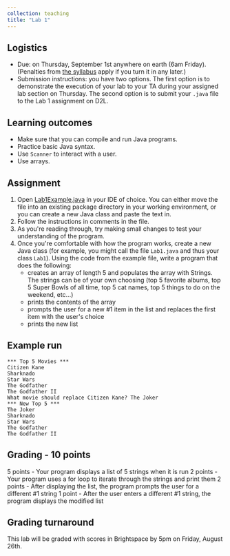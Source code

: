 ```yaml
---
collection: teaching
title: "Lab 1"
---
```


## Logistics
* Due: on Thursday, September 1st  anywhere on earth (6am Friday). (Penalties from [the
	syllabus](https://lgw2.github.io/teaching/csci132-fall-2022/syllabus/)
	apply if you turn it in any later.)
* Submission instructions: you have two options. The first option is to
	demonstrate the execution of your lab to your TA during your assigned lab
	section on Thursday.
	The second option is to submit your `.java` file to the Lab 1
	assignment on D2L.


## Learning outcomes
* Make sure that you can compile and run Java programs.
* Practice basic Java syntax.
* Use `Scanner` to interact with a user.
* Use arrays.

## Assignment

1. Open [Lab1Example.java](https://lgw2.github.io/teaching/csci132-fall-2022/labs/Lab1Example.java) in your IDE of choice. You can either move the file into an existing package directory
in your working environment, or you can create a new Java class and paste the
text in.
2. Follow the instructions in comments in the file.
3. As you're reading through, try making small changes to test your
   understanding of the program.
4. Once you're comfortable with how the program works, create a new Java class
   (for example, you might call the file `Lab1.java` and thus your class
   `Lab1`). Using the code from the example file, write a program that does the
   following:
   * creates an array of length 5 and populates the array with Strings. The strings can be of your own choosing (top 5 favorite albums, top 5 Super Bowls of all time, top 5 cat names, top 5 things to do on the weekend, etc...)
   * prints the contents of the array
   * prompts the user for a new #1 item in the list and replaces the first item
	   with the user's choice
	* prints the new list

## Example run
```
*** Top 5 Movies ***
Citizen Kane
Sharknado
Star Wars
The Godfather
The Godfather II
What movie should replace Citizen Kane? The Joker
*** New Top 5 ***
The Joker
Sharknado
Star Wars
The Godfather
The Godfather II
```

## Grading - 10 points
5 points - Your program displays a list of 5 strings when it is run
2 points - Your program uses a for loop to iterate through the strings and print them
2 points - After displaying the list, the program prompts the user for a different #1 string
1 point - After the user enters a different #1 string, the program displays the modified list


## Grading turnaround
This lab will be graded with scores in Brightspace by 5pm on Friday, August
26th.
